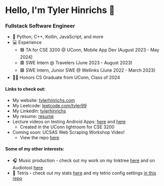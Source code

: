 # Hello, I'm Tyler Hinrichs 👋

### Fullstack Software Engineer

- :hammer: Python, C++, Kotlin, JavaScript, and more
- :computer: Experience
    - :blue_square: TA for CSE 3200 @ UConn, Mobile App Dev (August 2023 - May 2024)
    - :red_square: SWE Intern @ Travelers (June 2023 - August 2023)
    - :green_square: SWE Intern, Junior SWE @ Wellinks (June 2022 - March 2023)
- :man_student: Honors CS Graduate from UConn, Class of 2024

#### Links to check out: 
- My website: [tylerhinrichs.com](https://tylerhinrichs.com)
- My Leetcode: [leetcode.com/tyler99](https://leetcode.com/tyler99)
- My LinkedIn: [tylerhinrichs](https://www.linkedin.com/in/tylerhinrichs)
- My resume: [resume](https://github.com/tylernh10/tylernh10/blob/main/Tyler_Hinrichs_resume.pdf)
- Lecture videos on testing Android Apps: [here](https://www.youtube.com/watch?v=mviSXhgEc8A) and [here](https://www.youtube.com/watch?v=SjbA-RDVruc&t=430s)
  - Created in the UConn lightroom for CSE 3200
- Coming soon: UCSAS Web Scraping Workshop Video!
  - View the repo [here](https://github.com/tylernh10/tyler-hinrichs-ucsas-2024)

#### Some of my other interests:
- 🎧 Music production - check out my work on my linktree [here](https://linktr.ee/tyfreestyle) and on Audiotool [here](https://audiotool.com/user/tylernh99)
- 🧩 Tetris - check out my stats [here](https://ch.tetr.io/u/tyfreestyle) and my tetrio config settings [in this repo](https://github.com/tylernh10/tylernh10/blob/main/tetrio-config)

